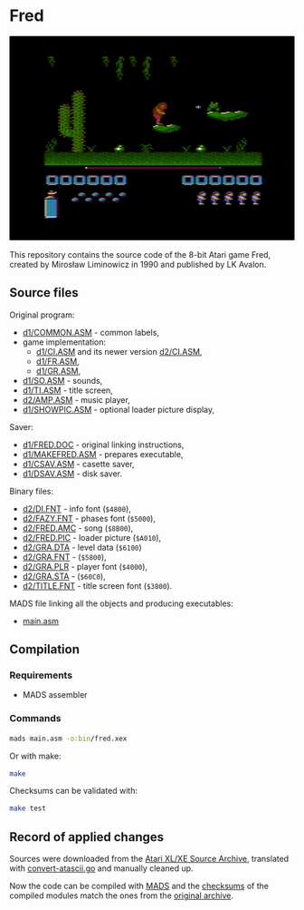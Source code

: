 # Fred

![Fred](img/fred.png)

This repository contains the source code of the 8-bit Atari game Fred, created by Mirosław Liminowicz in 1990 and published by LK Avalon.

## Source files

Original program:

* [d1/COMMON.ASM](d1/COMMON.ASM) - common labels,
* game implementation:
  * [d1/CI.ASM](d1/CI.ASM) and its newer version [d2/CI.ASM](d2/CI.ASM),
  * [d1/FR.ASM](d1/FR.ASM),
  * [d1/GR.ASM](d1/GR.ASM),
* [d1/SO.ASM](d1/SO.ASM) - sounds,
* [d1/TI.ASM](d1/TI.ASM) - title screen,
* [d2/AMP.ASM](d1/AMP.ASM) - music player,
* [d1/SHOWPIC.ASM](d1/SHOWPIC.ASM) - optional loader picture display,

Saver:

* [d1/FRED.DOC](d1/FRED.DOC) - original linking instructions,
* [d1/MAKEFRED.ASM](d1/MAKEFRED.ASM) - prepares executable,
* [d1/CSAV.ASM](d1/CSAV.ASM) - casette saver,
* [d1/DSAV.ASM](d1/DSAV.ASM) - disk saver.

Binary files:

* [d2/DI.FNT](d2/DI.FNT) - info font (`$4800`),
* [d2/FAZY.FNT](d2/FAZY.FNT) - phases font (`$5000`),
* [d2/FRED.AMC](d2/FRED.AMC) - song (`$8B00`),
* [d2/FRED.PIC](d2/FRED.PIC) - loader picture (`$A010`),
* [d2/GRA.DTA](d2/GRA.DTA) - level data (`$6100`)
* [d2/GRA.FNT](d2/GRA.FNT) - (`$5800`),
* [d2/GRA.PLR](d2/GRA.PLR) - player font (`$4000`),
* [d2/GRA.STA](d2/GRA.STA) - (`$60C0`),
* [d2/TITLE.FNT](d2/TITLE.FNT) - title screen font (`$3800`).

MADS file linking all the objects and producing executables:

* [main.asm](main.asm)

## Compilation

### Requirements

* MADS assembler

### Commands

```bash
mads main.asm -o:bin/fred.xex
```

Or with make:

```bash
make
```

Checksums can be validated with:
```bash
make test
```

## Record of applied changes

Sources were downloaded from the [Atari XL/XE Source Archive](http://sources.pigwa.net/), translated with [convert-atascii.go](../util/convert-atascii.go) and manually cleaned up.

Now the code can be compiled with [MADS](https://mads.atari8.info/) and the [checksums](checksum.md5) of the compiled modules match the ones from the [original archive](archive).
